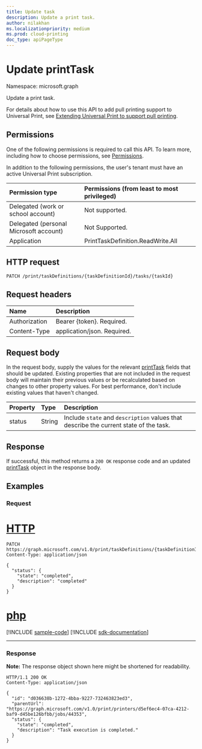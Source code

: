 ```yaml
---
title: Update task
description: Update a print task.
author: nilakhan
ms.localizationpriority: medium
ms.prod: cloud-printing
doc_type: apiPageType
---
```


# Update printTask
Namespace: microsoft.graph

Update a print task.

For details about how to use this API to add pull printing support to Universal Print, see [Extending Universal Print to support pull printing](/graph/universal-print-concept-overview#extending-universal-print-to-support-pull-printing).

## Permissions
One of the following permissions is required to call this API. To learn more, including how to choose permissions, see [Permissions](/graph/permissions-reference).

In addition to the following permissions, the user's tenant must have an active Universal Print subscription.

|Permission type | Permissions (from least to most privileged) |
|:---------------|:--------------------------------------------|
|Delegated (work or school account)| Not supported. |
|Delegated (personal Microsoft account)|Not Supported.|
|Application| PrintTaskDefinition.ReadWrite.All |

## HTTP request

<!-- {
  "blockType": "ignored"
}
-->
``` http
PATCH /print/taskDefinitions/{taskDefinitionId}/tasks/{taskId}
```

## Request headers
|Name|Description|
|:---|:---|
|Authorization|Bearer {token}. Required.|
|Content-Type|application/json. Required.|

## Request body

In the request body, supply the values for the relevant [printTask](../resources/printtask.md) fields that should be updated. Existing properties that are not included in the request body will maintain their previous values or be recalculated based on changes to other property values. For best performance, don't include existing values that haven't changed.

| Property     | Type        | Description |
|:-------------|:------------|:------------|
|status|String|Include `state` and `description` values that describe the current state of the task.|

## Response

If successful, this method returns a `200 OK` response code and an updated [printTask](../resources/printtask.md) object in the response body.

## Examples

### Request

# [HTTP](#tab/http)
<!-- {
  "blockType": "request",
  "name": "update_printtask"
}
-->
``` http
PATCH https://graph.microsoft.com/v1.0/print/taskDefinitions/{taskDefinitionId}/tasks/{taskId}
Content-Type: application/json

{
  "status": {
    "state": "completed",
    "description": "completed"
  }
}
```

# [php](#tab/php)
[!INCLUDE [sample-code](../includes/snippets/php/update-printtask-php-snippets.md)]
[!INCLUDE [sdk-documentation](../includes/snippets/snippets-sdk-documentation-link.md)]

---


### Response
**Note:** The response object shown here might be shortened for readability.
<!-- {
  "blockType": "response",
  "truncated": true,
  "@odata.type": "microsoft.graph.printTask"
}
-->
``` http
HTTP/1.1 200 OK
Content-Type: application/json

{
  "id": "d036638b-1272-4bba-9227-732463823ed3",
  "parentUrl": "https://graph.microsoft.com/v1.0/print/printers/d5ef6ec4-07ca-4212-baf9-d45be126bfbb/jobs/44353",
  "status": {
    "state": "completed",
    "description": "Task execution is completed."
  }
}
```

